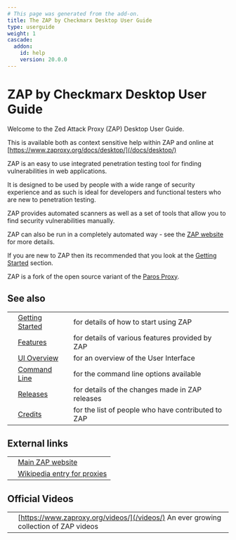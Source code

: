 ```yaml
---
# This page was generated from the add-on.
title: The ZAP by Checkmarx Desktop User Guide
type: userguide
weight: 1
cascade:
  addon:
    id: help
    version: 20.0.0
---
```


# ZAP by Checkmarx Desktop User Guide


Welcome to the Zed Attack Proxy (ZAP) Desktop User Guide.  


This is available both as context sensitive help within ZAP and online at
[https://www.zaproxy.org/docs/desktop/](/docs/desktop/)


ZAP is an easy to use integrated penetration testing tool for finding vulnerabilities in web applications.


It is designed to be used by people with a wide range of security experience and as such is ideal for
developers and functional testers who are new to penetration testing.


ZAP provides automated scanners as well as a set of tools that allow you to find security vulnerabilities manually.


ZAP can also be run in a completely automated way - see the [ZAP website](/) for more details.


If you are new to ZAP then its recommended that you look at the [Getting Started](/docs/desktop/start/) section.


ZAP is a fork of the open source variant of the [Paros Proxy](/docs/desktop/paros/).

## See also

|   |                                           |                                                    |
|---|-------------------------------------------|----------------------------------------------------|
|   | [Getting Started](/docs/desktop/start/)   | for details of how to start using ZAP              |
|   | [Features](/docs/desktop/start/features/) | for details of various features provided by ZAP    |
|   | [UI Overview](/docs/desktop/ui/)          | for an overview of the User Interface              |
|   | [Command Line](/docs/desktop/cmdline/)    | for the command line options available             |
|   | [Releases](/docs/desktop/releases/)       | for details of the changes made in ZAP releases    |
|   | [Credits](/docs/desktop/credits/)         | for the list of people who have contributed to ZAP |

## External links

|   |                                                                           |
|---|---------------------------------------------------------------------------|
|   | [Main ZAP website](/)                                                     |
|   | [Wikipedia entry for proxies](https://en.wikipedia.org/wiki/Proxy_server) |

## Official Videos

|   |                                                                                      |
|---|--------------------------------------------------------------------------------------|
|   | [https://www.zaproxy.org/videos/](/videos/) An ever growing collection of ZAP videos |
